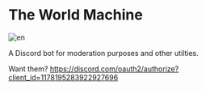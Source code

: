 # The World Machine
![en](https://github.com/user-attachments/assets/df52bf9a-092c-4c70-aa75-cfb29ddbd988)

A Discord bot for moderation purposes and other utilties.

Want them? 
https://discord.com/oauth2/authorize?client_id=1178195283922927696
